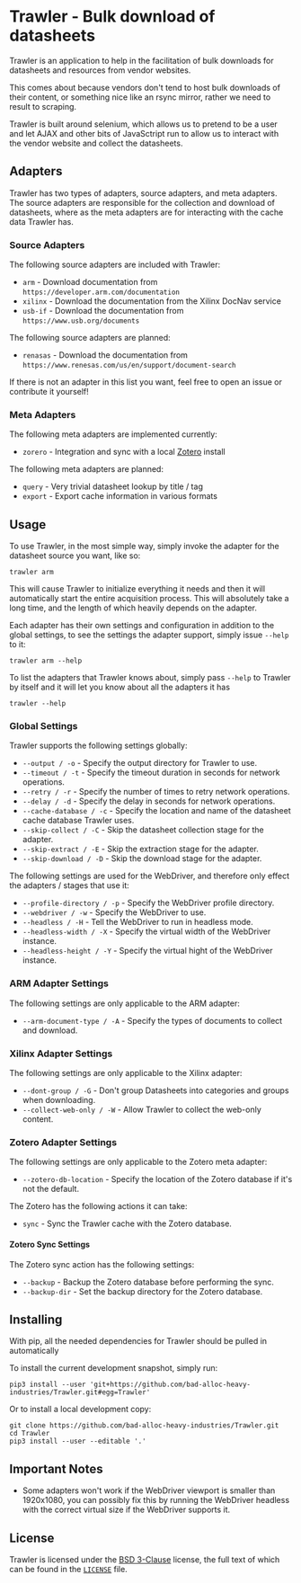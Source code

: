 # Trawler - Bulk download of datasheets

Trawler is an application to help in the facilitation of bulk downloads for datasheets and resources from vendor websites.

This comes about because vendors don't tend to host bulk downloads of their content, or something nice like an rsync mirror, rather we need to result to scraping.

Trawler is built around selenium, which allows us to pretend to be a user and let AJAX and other bits of JavaSctript run to allow us to interact with the vendor website and collect the datasheets.


## Adapters

Trawler has two types of adapters, source adapters, and meta adapters. The source adapters are responsible for the collection and download of datasheets, where as the meta adapters are for interacting with the cache data Trawler has.

### Source Adapters

The following source adapters are included with Trawler:
 * `arm` - Download documentation from `https://developer.arm.com/documentation`
 * `xilinx` - Download the documentation from the Xilinx DocNav service
 * `usb-if` - Download the documentation from `https://www.usb.org/documents`

The following source adapters are planned:
 * `renasas` - Download the documentation from `https://www.renesas.com/us/en/support/document-search`

If there is not an adapter in this list you want, feel free to open an issue or contribute it yourself!

### Meta Adapters

The following meta adapters are implemented currently:
 * `zorero` - Integration and sync with a local [Zotero](https://www.zotero.org/) install

The following meta adapters are planned:
 * `query` - Very trivial datasheet lookup by title / tag
 * `export` - Export cache information in various formats

## Usage

To use Trawler, in the most simple way, simply invoke the adapter for the datasheet source you want, like so:
```
trawler arm
```

This will cause Trawler to initialize everything it needs and then it will automatically start the entire acquisition process. This will absolutely take a long time, and the length of which heavily depends on the adapter.

Each adapter has their own settings and configuration in addition to the global settings, to see the settings the adapter support, simply issue `--help` to it:
```
trawler arm --help
```

To list the adapters that Trawler knows about, simply pass `--help` to Trawler by itself and it will let you know about all the adapters it has
```
trawler --help
```

### Global Settings

Trawler supports the following settings globally:
 * `--output / -o` - Specify the output directory for Trawler to use.
 * `--timeout / -t` - Specify the timeout duration in seconds for network operations.
 * `--retry / -r` - Specify the number of times to retry network operations.
 * `--delay / -d` - Specify the delay in seconds for network operations.
 * `--cache-database / -c` - Specify the location and name of the datasheet cache database Trawler uses.
 * `--skip-collect / -C` - Skip the datasheet collection stage for the adapter.
 * `--skip-extract / -E` - Skip the extraction stage for the adapter.
 * `--skip-download / -D` - Skip the download stage for the adapter.

The following settings are used for the WebDriver, and therefore only effect the adapters / stages that use it:
 * `--profile-directory / -p` - Specify the WebDriver profile directory.
 * `--webdriver / -w` - Specify the WebDriver to use.
 * `--headless / -H` - Tell the WebDriver to run in headless mode.
 * `--headless-width / -X` - Specify the virtual width of the WebDriver instance.
 * `--headless-height / -Y` - Specify the virtual hight of the WebDriver instance.

### ARM Adapter Settings

The following settings are only applicable to the ARM adapter:
 * `--arm-document-type / -A` - Specify the types of documents to collect and download.

### Xilinx Adapter Settings

The following settings are only applicable to the Xilinx adapter:
 * `--dont-group / -G` - Don't group Datasheets into categories and groups when downloading.
 * `--collect-web-only / -W` - Allow Trawler to collect the web-only content.
 
### Zotero Adapter Settings

The following settings are only applicable to the Zotero meta adapter:
 * `--zotero-db-location` - Specify the location of the Zotero database if it's not the default.


The Zotero has the following actions it can take:
 * `sync` - Sync the Trawler cache with the Zotero database.

#### Zotero Sync Settings

The Zotero sync action has the following settings:
 * `--backup` - Backup the Zotero database before performing the sync.
 * `--backup-dir` - Set the backup directory for the Zotero database.

## Installing

With pip, all the needed dependencies for Trawler should be pulled in automatically

To install the current development snapshot, simply run:
```
pip3 install --user 'git+https://github.com/bad-alloc-heavy-industries/Trawler.git#egg=Trawler'
```
Or to install a local development copy:
```
git clone https://github.com/bad-alloc-heavy-industries/Trawler.git
cd Trawler
pip3 install --user --editable '.'
```

## Important Notes

 * Some adapters won't work if the WebDriver viewport is smaller than 1920x1080, you can possibly fix this by running the WebDriver headless with the correct virtual size if the WebDriver supports it.

## License
Trawler is licensed under the [BSD 3-Clause](https://spdx.org/licenses/BSD-3-Clause.html) license, the full text of which can be found in the [`LICENSE`](LICENSE) file.
